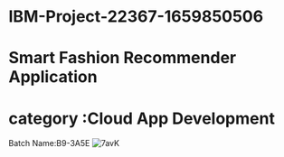 # IBM-Project-22367-1659850506
#  Smart Fashion Recommender Application
# category :Cloud App Development
Batch Name:B9-3A5E
![7avK](https://user-images.githubusercontent.com/113878825/203829423-bbfc98a3-9d98-403c-a623-1343328abb5b.gif)
